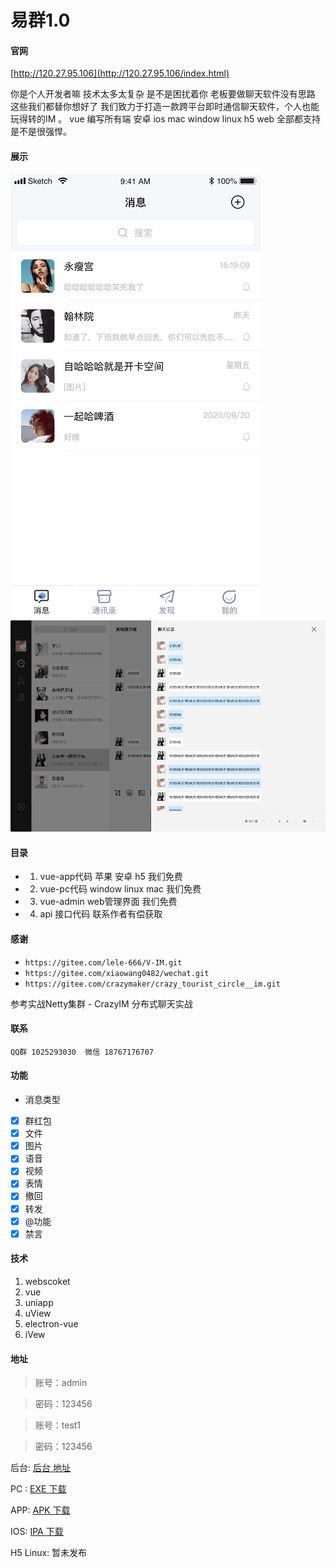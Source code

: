 # 易群1.0

#### 官网
[http://120.27.95.106](http://120.27.95.106/index.html) 

你是个人开发者嘛 技术太多太复杂 是不是困扰着你 老板要做聊天软件没有思路 这些我们都替你想好了 我们致力于打造一款跨平台即时通信聊天软件，个人也能玩得转的IM 。 vue 编写所有端 安卓 ios mac window linux h5 web 全部都支持 是不是很强悍。

#### 展示

![2](doc/img/2.png)
![9](doc/img/8.png)


#### 目录

- 1.  vue-app代码 苹果 安卓 h5 我们免费
- 2.  vue-pc代码 window linux mac 我们免费
- 3.  vue-admin web管理界面 我们免费
- 4.  api 接口代码 联系作者有偿获取


#### 感谢
- `https://gitee.com/lele-666/V-IM.git` 
- `https://gitee.com/xiaowang0482/wechat.git`
- `https://gitee.com/crazymaker/crazy_tourist_circle__im.git`

参考实战Netty集群 - CrazyIM 分布式聊天实战
#### 联系
`QQ群 1025293030 
微信 18767176707`

#### 功能
- 消息类型
- [x] 群红包 
- [x] 文件
- [x] 图片 
- [x] 语音 
- [x] 视频 
- [x] 表情 
- [x] 撤回 
- [x] 转发 
- [x] @功能
- [x] 禁言

#### 技术
1. webscoket
1. vue
1. uniapp 
1. uView
1. electron-vue
1. iVew

#### 地址

> 账号：admin

> 密码：123456


> 账号：test1

> 密码：123456

后台: [后台 地址](http://120.27.95.106/index.html) 

PC : [EXE 下载](http://120.27.95.106/yiqun_pc_1.0.0.exe)

APP: [APK 下载](http://120.27.95.106/yiqun_android_1.0.0.apk)

IOS: [IPA 下载](http://120.27.95.106/yiqun_ios_1.0.0.ipa)

H5 Linux: 暂未发布 










